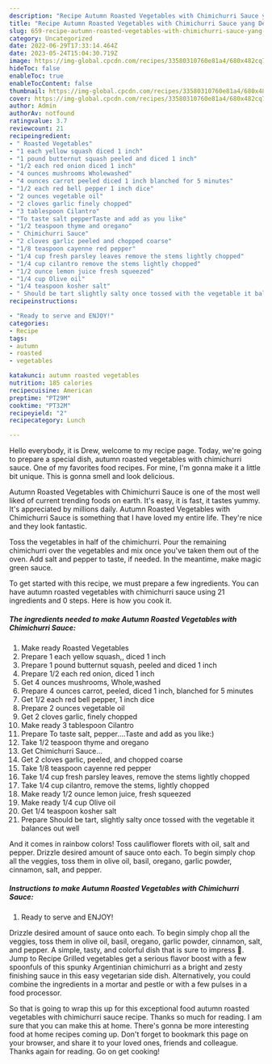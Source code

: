 ```yaml
---
description: "Recipe Autumn Roasted Vegetables with Chimichurri Sauce yang Delicious}"
title: "Recipe Autumn Roasted Vegetables with Chimichurri Sauce yang Delicious}"
slug: 659-recipe-autumn-roasted-vegetables-with-chimichurri-sauce-yang-delicious
category: Uncategorized
date: 2022-06-29T17:33:14.464Z
date: 2023-05-24T15:04:30.719Z
image: https://img-global.cpcdn.com/recipes/33580310760e81a4/680x482cq70/autumn-roasted-vegetables-with-chimichurri-sauce-recipe-main-photo.jpg
hideToc: false
enableToc: true
enableTocContent: false
thumbnail: https://img-global.cpcdn.com/recipes/33580310760e81a4/680x482cq70/autumn-roasted-vegetables-with-chimichurri-sauce-recipe-main-photo.jpg
cover: https://img-global.cpcdn.com/recipes/33580310760e81a4/680x482cq70/autumn-roasted-vegetables-with-chimichurri-sauce-recipe-main-photo.jpg
author: Admin
authorAv: notfound
ratingvalue: 3.7
reviewcount: 21
recipeingredient:
- " Roasted Vegetables"
- "1 each yellow squash diced 1 inch"
- "1 pound butternut squash peeled and diced 1 inch"
- "1/2 each red onion diced 1 inch"
- "4 ounces mushrooms Wholewashed"
- "4 ounces carrot peeled diced 1 inch blanched for 5 minutes"
- "1/2 each red bell pepper 1 inch dice"
- "2 ounces vegetable oil"
- "2 cloves garlic finely chopped"
- "3 tablespoon Cilantro"
- "To taste salt pepperTaste and add as you like"
- "1/2 teaspoon thyme and oregano"
- " Chimichurri Sauce"
- "2 cloves garlic peeled and chopped coarse"
- "1/8 teaspoon cayenne red pepper"
- "1/4 cup fresh parsley leaves remove the stems lightly chopped"
- "1/4 cup cilantro remove the stems lightly chopped"
- "1/2 ounce lemon juice fresh squeezed"
- "1/4 cup Olive oil"
- "1/4 teaspoon kosher salt"
- " Should be tart slightly salty once tossed with the vegetable it balances out well"
recipeinstructions:

- "Ready to serve and ENJOY!"
categories:
- Recipe
tags:
- autumn
- roasted
- vegetables

katakunci: autumn roasted vegetables 
nutrition: 185 calories
recipecuisine: American
preptime: "PT29M"
cooktime: "PT32M"
recipeyield: "2"
recipecategory: Lunch

---
```



Hello everybody, it is Drew, welcome to my recipe page. Today, we're going to prepare a special dish, autumn roasted vegetables with chimichurri sauce. One of my favorites food recipes. For mine, I'm gonna make it a little bit unique. This is gonna smell and look delicious.

Autumn Roasted Vegetables with Chimichurri Sauce is one of the most well liked of current trending foods on earth. It's easy, it is fast, it tastes yummy. It's appreciated by millions daily. Autumn Roasted Vegetables with Chimichurri Sauce is something that I have loved my entire life. They're nice and they look fantastic.

Toss the vegetables in half of the chimichurri. Pour the remaining chimichurri over the vegetables and mix once you&#39;ve taken them out of the oven. Add salt and pepper to taste, if needed. In the meantime, make magic green sauce.


To get started with this recipe, we must prepare a few ingredients. You can have autumn roasted vegetables with chimichurri sauce using 21 ingredients and 0 steps. Here is how you cook it.

<!--inarticleads1-->

##### The ingredients needed to make Autumn Roasted Vegetables with Chimichurri Sauce:

1. Make ready  Roasted Vegetables
1. Prepare 1 each yellow squash,, diced 1 inch
1. Prepare 1 pound butternut squash, peeled and diced 1 inch
1. Prepare 1/2 each red onion, diced 1 inch
1. Get 4 ounces mushrooms, Whole,washed
1. Prepare 4 ounces carrot, peeled, diced 1 inch, blanched for 5 minutes
1. Get 1/2 each red bell pepper, 1 inch dice
1. Prepare 2 ounces vegetable oil
1. Get 2 cloves garlic, finely chopped
1. Make ready 3 tablespoon Cilantro
1. Prepare To taste salt, pepper....Taste and add as you like:)
1. Take 1/2 teaspoon thyme and oregano
1. Get  Chimichurri Sauce...
1. Get 2 cloves garlic, peeled, and chopped coarse
1. Take 1/8 teaspoon cayenne red pepper
1. Take 1/4 cup fresh parsley leaves, remove the stems lightly chopped
1. Take 1/4 cup cilantro, remove the stems, lightly chopped
1. Make ready 1/2 ounce lemon juice, fresh squeezed
1. Make ready 1/4 cup Olive oil
1. Get 1/4 teaspoon kosher salt
1. Prepare  Should be tart, slightly salty once tossed with the vegetable it balances out well


And it comes in rainbow colors! Toss cauliflower florets with oil, salt and pepper. Drizzle desired amount of sauce onto each. To begin simply chop all the veggies, toss them in olive oil, basil, oregano, garlic powder, cinnamon, salt, and pepper. 

<!--inarticleads2-->

##### Instructions to make Autumn Roasted Vegetables with Chimichurri Sauce:


1. Ready to serve and ENJOY!

Drizzle desired amount of sauce onto each. To begin simply chop all the veggies, toss them in olive oil, basil, oregano, garlic powder, cinnamon, salt, and pepper. A simple, tasty, and colorful dish that is sure to impress 🙂. Jump to Recipe Grilled vegetables get a serious flavor boost with a few spoonfuls of this spunky Argentinian chimichurri as a bright and zesty finishing sauce in this easy vegetarian side dish. Alternatively, you could combine the ingredients in a mortar and pestle or with a few pulses in a food processor. 

So that is going to wrap this up for this exceptional food autumn roasted vegetables with chimichurri sauce recipe. Thanks so much for reading. I am sure that you can make this at home. There's gonna be more interesting food at home recipes coming up. Don't forget to bookmark this page on your browser, and share it to your loved ones, friends and colleague. Thanks again for reading. Go on get cooking!
